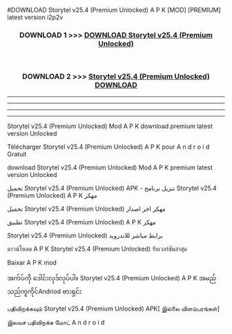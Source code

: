 #DOWNLOAD Storytel v25.4  (Premium Unlocked) A P K [MOD] [PREMIUM] latest version i2p2v



<div align="center">

<h3>DOWNLOAD 1 >>> <a href="https://teeasianyam.web.app?sq=Storytel v25.4  (Premium Unlocked)">DOWNLOAD Storytel v25.4  (Premium Unlocked) </a></h3><br>

<h3>DOWNLOAD 2 >>> <a href="https://teeasianyam.web.app?sq=Storytel v25.4  (Premium Unlocked) ">Storytel v25.4  (Premium Unlocked)  DOWNLOAD </a></h3>

</div>


----------------------------------------------------------

----------------------------------------------------------

----------------------------------------------------------

----------------------------------------------------------


Storytel v25.4  (Premium Unlocked)  Mod A P K download premium latest version Unlocked

Télécharger Storytel v25.4  (Premium Unlocked)  A P K pour A n d r o i d Gratuit

download Storytel v25.4  (Premium Unlocked)  Mod A P K premium latest version Unlocked

تحميل Storytel v25.4  (Premium Unlocked)  APK - تنزيل برنامج Storytel v25.4  (Premium Unlocked)  A P K مهكر

تحميل Storytel v25.4  (Premium Unlocked)  مهكر اخر اصدار

تطبيق Storytel v25.4  (Premium Unlocked)  A P K مهكر

Storytel v25.4  (Premium Unlocked)  برابط مباشر للاندرويد

ดาวน์โหลด A P K Storytel v25.4  (Premium Unlocked)  รับเวอร์ชันล่าสุด

Baixar A P K mod

အက်ပ်ကို ဒေါင်းလုဒ်လုပ်ပါ။ Storytel v25.4  (Premium Unlocked)  A P K အမည်သည်ကူကိုင်Andriod ဗားရှင်း

பதிவிறக்கவும் Storytel v25.4  (Premium Unlocked)  APK[ இல்லை விளம்பரங்கள்] 
 
இலவச பதிவிறக்க மோட் A n d r o i d



